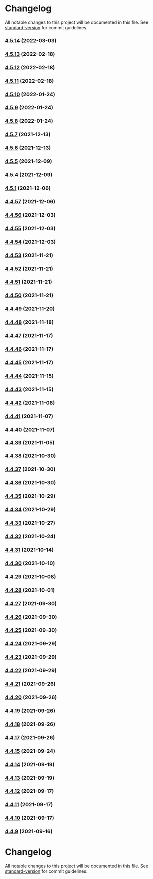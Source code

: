 # Changelog

All notable changes to this project will be documented in this file. See [standard-version](https://github.com/conventional-changelog/standard-version) for commit guidelines.

### [4.5.14](https://github.com/JustDams/faceitFinder/compare/v4.5.12...v4.5.14) (2022-03-03)

### [4.5.13](https://github.com/JustDams/faceitFinder/compare/v4.5.12...v4.5.13) (2022-02-18)

### [4.5.12](https://github.com/JustDams/faceitFinder/compare/v4.5.11...v4.5.12) (2022-02-18)

### [4.5.11](https://github.com/JustDams/faceitFinder/compare/v4.5.10...v4.5.11) (2022-02-18)

### [4.5.10](https://github.com/JustDams/faceitFinder/compare/v4.5.9...v4.5.10) (2022-01-24)

### [4.5.9](https://github.com/JustDams/faceitFinder/compare/v4.5.8...v4.5.9) (2022-01-24)

### [4.5.8](https://github.com/JustDams/faceitFinder/compare/v4.5.7...v4.5.8) (2022-01-24)

### [4.5.7](https://github.com/JustDams/faceitFinder/compare/v4.5.6...v4.5.7) (2021-12-13)

### [4.5.6](https://github.com/JustDams/faceitFinder/compare/v4.5.5...v4.5.6) (2021-12-13)

### [4.5.5](https://github.com/JustDams/faceitFinder/compare/v4.5.4...v4.5.5) (2021-12-09)

### [4.5.4](https://github.com/JustDams/faceitFinder/compare/v4.5.1...v4.5.4) (2021-12-09)

### [4.5.1](https://github.com/JustDams/faceitFinder/compare/v4.4.61...v4.5.1) (2021-12-06)

### [4.4.57](https://github.com/JustDams/faceitFinder/compare/v4.4.56...v4.4.57) (2021-12-06)

### [4.4.56](https://github.com/JustDams/faceitFinder/compare/v4.4.55...v4.4.56) (2021-12-03)

### [4.4.55](https://github.com/JustDams/faceitFinder/compare/v4.4.54...v4.4.55) (2021-12-03)

### [4.4.54](https://github.com/JustDams/faceitFinder/compare/v4.4.53...v4.4.54) (2021-12-03)

### [4.4.53](https://github.com/JustDams/faceitFinder/compare/v4.4.52...v4.4.53) (2021-11-21)

### [4.4.52](https://github.com/JustDams/faceitFinder/compare/v4.4.51...v4.4.52) (2021-11-21)

### [4.4.51](https://github.com/JustDams/faceitFinder/compare/v4.4.50...v4.4.51) (2021-11-21)

### [4.4.50](https://github.com/JustDams/faceitFinder/compare/v4.4.49...v4.4.50) (2021-11-21)

### [4.4.49](https://github.com/JustDams/faceitFinder/compare/v4.4.48...v4.4.49) (2021-11-20)

### [4.4.48](https://github.com/JustDams/faceitFinder/compare/v4.4.47...v4.4.48) (2021-11-18)

### [4.4.47](https://github.com/JustDams/faceitFinder/compare/v4.4.46...v4.4.47) (2021-11-17)

### [4.4.46](https://github.com/JustDams/faceitFinder/compare/v4.4.45...v4.4.46) (2021-11-17)

### [4.4.45](https://github.com/JustDams/faceitFinder/compare/v4.4.44...v4.4.45) (2021-11-17)

### [4.4.44](https://github.com/JustDams/faceitFinder/compare/v4.4.42...v4.4.44) (2021-11-15)

### [4.4.43](https://github.com/JustDams/faceitFinder/compare/v4.4.42...v4.4.43) (2021-11-15)

### [4.4.42](https://github.com/JustDams/faceitFinder/compare/v4.4.41...v4.4.42) (2021-11-08)

### [4.4.41](https://github.com/JustDams/faceitFinder/compare/v4.4.40...v4.4.41) (2021-11-07)

### [4.4.40](https://github.com/JustDams/faceitFinder/compare/v4.4.39...v4.4.40) (2021-11-07)

### [4.4.39](https://github.com/JustDams/faceitFinder/compare/v4.4.38...v4.4.39) (2021-11-05)

### [4.4.38](https://github.com/JustDams/faceitFinder/compare/v4.4.37...v4.4.38) (2021-10-30)

### [4.4.37](https://github.com/JustDams/faceitFinder/compare/v4.4.36...v4.4.37) (2021-10-30)

### [4.4.36](https://github.com/JustDams/faceitFinder/compare/v4.4.35...v4.4.36) (2021-10-30)

### [4.4.35](https://github.com/JustDams/faceitFinder/compare/v4.4.34...v4.4.35) (2021-10-29)

### [4.4.34](https://github.com/JustDams/faceitFinder/compare/v4.4.33...v4.4.34) (2021-10-29)

### [4.4.33](https://github.com/JustDams/faceitFinder/compare/v4.4.32...v4.4.33) (2021-10-27)

### [4.4.32](https://github.com/JustDams/faceitFinder/compare/v4.4.31...v4.4.32) (2021-10-24)

### [4.4.31](https://github.com/JustDams/faceitFinder/compare/v4.4.30...v4.4.31) (2021-10-14)

### [4.4.30](https://github.com/JustDams/faceitFinder/compare/v4.4.29...v4.4.30) (2021-10-10)

### [4.4.29](https://github.com/JustDams/faceitFinder/compare/v4.4.28...v4.4.29) (2021-10-08)

### [4.4.28](https://github.com/JustDams/faceitFinder/compare/v4.4.27...v4.4.28) (2021-10-01)

### [4.4.27](https://github.com/JustDams/faceitFinder/compare/v4.4.26...v4.4.27) (2021-09-30)

### [4.4.26](https://github.com/JustDams/faceitFinder/compare/v4.4.25...v4.4.26) (2021-09-30)

### [4.4.25](https://github.com/JustDams/faceitFinder/compare/v4.4.24...v4.4.25) (2021-09-30)

### [4.4.24](https://github.com/JustDams/faceitFinder/compare/v4.4.23...v4.4.24) (2021-09-29)

### [4.4.23](https://github.com/JustDams/faceitFinder/compare/v4.4.22...v4.4.23) (2021-09-29)

### [4.4.22](https://github.com/JustDams/faceitFinder/compare/v4.4.21...v4.4.22) (2021-09-29)

### [4.4.21](https://github.com/JustDams/faceitFinder/compare/v4.4.20...v4.4.21) (2021-09-26)

### [4.4.20](https://github.com/JustDams/faceitFinder/compare/v4.4.19...v4.4.20) (2021-09-26)

### [4.4.19](https://github.com/JustDams/faceitFinder/compare/v4.4.18...v4.4.19) (2021-09-26)

### [4.4.18](https://github.com/JustDams/faceitFinder/compare/v4.4.17...v4.4.18) (2021-09-26)

### [4.4.17](https://github.com/JustDams/faceitFinder/compare/v4.4.16...v4.4.17) (2021-09-26)

### [4.4.15](https://github.com/JustDams/faceitFinder/compare/v4.4.14...v4.4.15) (2021-09-24)

### [4.4.14](https://github.com/JustDams/faceitFinder/compare/v4.4.13...v4.4.14) (2021-09-19)

### [4.4.13](https://github.com/JustDams/faceitFinder/compare/v4.4.12...v4.4.13) (2021-09-19)

### [4.4.12](https://github.com/JustDams/faceitFinder/compare/v4.4.11...v4.4.12) (2021-09-17)

### [4.4.11](https://github.com/JustDams/faceitFinder/compare/v4.4.10...v4.4.11) (2021-09-17)

### [4.4.10](https://github.com/JustDams/faceitFinder/compare/v4.4.9...v4.4.10) (2021-09-17)

### [4.4.9](https://github.com/JustDams/faceitFinder/compare/v2.4.5...v4.4.9) (2021-09-16)

# Changelog

All notable changes to this project will be documented in this file. See [standard-version](https://github.com/conventional-changelog/standard-version) for commit guidelines.

